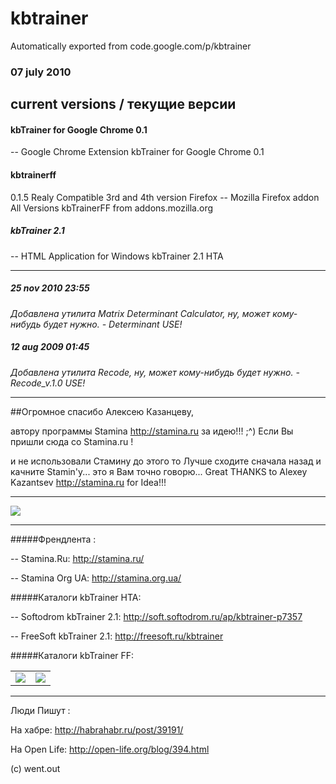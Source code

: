 # kbtrainer
Automatically exported from code.google.com/p/kbtrainer


### 07 july 2010
 
## current versions / текущие версии

#### kbTrainer for Google Chrome 0.1

-- Google Chrome Extension kbTrainer for Google Chrome 0.1

#### kbtrainerff

0.1.5 Realy Compatible 3rd and 4th version Firefox
-- Mozilla Firefox addon All Versions kbTrainerFF from addons.mozilla.org


##### kbTrainer 2.1
-- HTML Application for Windows kbTrainer 2.1 HTA

---

##### 25 nov 2010 23:55
*Добавлена утилита Matrix Determinant Calculator, ну, может кому-нибудь будет нужно. - Determinant USE!*

##### 12 aug 2009 01:45
*Добавлена утилита Recode, ну, может кому-нибудь будет нужно. - Recode_v.1.0 USE!*

---

##Огромное спасибо Алексею Казанцеву,

автору программы Stamina http://stamina.ru за идею!!! ;^)
Если Вы пришли сюда со Stamina.ru !

и не использовали Стамину до этого 
то Лучше сходите сначала назад и качните Stamin'у... 
это я Вам точно говорю...
Great THANKS to Alexey Kazantsev http://stamina.ru for Idea!!! 

---

<a href="http://www.klavogonki.ru/profile/36071" target="_blank"><img src="http://img.klavogonki.ru/sign/36071.gif"></a>

---

#####Френдлента :

-- Stamina.Ru: http://stamina.ru/

-- Stamina Org UA: http://stamina.org.ua/

#####Каталоги kbTrainer HTA:

-- Softodrom kbTrainer 2.1: http://soft.softodrom.ru/ap/kbtrainer-p7357

-- FreeSoft kbTrainer 2.1: http://freesoft.ru/kbtrainer

#####Каталоги kbTrainer FF:

<table border="0" cellspacing="10">
<tr><td>
<a href="http://download.famouswhy.com/kbtrainer_ff/" target="_blank"><img src="http://download.famouswhy.com/awards/Famous_Software_Award_Logo2.png"></a>
</td><td>
<a href="http://www.softportal.com/software-12638-kbtrainer-ff.html" target="_blank"><img src="http://www.softportal.com/img/informers/info_12638_ocean.jpg"></a>

</td></tr></table>

---

Люди Пишут :

На хабре: http://habrahabr.ru/post/39191/

На Open Life: http://open-life.org/blog/394.html

(c) went.out
	
